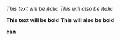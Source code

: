 *This text will be italic*
_This will also be italic_

**This text will be bold**
__This will also be bold__

 **can**

